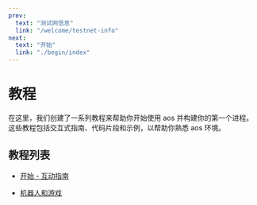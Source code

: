 ```yaml
---
prev:
  text: "测试网信息"
  link: "/welcome/testnet-info"
next:
  text: "开始"
  link: "./begin/index"
---
```


# 教程

在这里，我们创建了一系列教程来帮助你开始使用 aos 并构建你的第一个进程。 这些教程包括交互式指南、代码片段和示例，以帮助你熟悉 aos 环境。

## 教程列表

- [开始 - 互动指南](begin/index)

- [机器人和游戏](bots-and-games/index)
